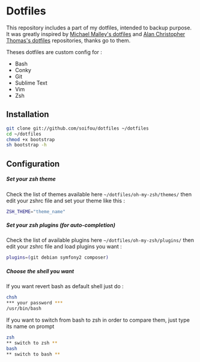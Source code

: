 Dotfiles
========

This repository includes a part of my dotfiles, intended to backup purpose. It was greatly inspired by [Michael Malley's dotfiles] and [Alan Christopher Thomas's dotfiles] repositories, thanks go to them.

Theses dotfiles are custom config for :
- Bash
- Conky
- Git
- Sublime Text
- Vim
- Zsh

Installation
------------
``` bash
git clone git://github.com/soifou/dotfiles ~/dotfiles
cd ~/dotfiles
chmod +x bootstrap
sh bootstrap -h
```

Configuration
-------------
##### Set your zsh theme
Check the list of themes available here `~/dotfiles/oh-my-zsh/themes/` then edit your zshrc file and set your theme like this :
``` bash
ZSH_THEME="theme_name"
```
##### Set your zsh plugins (for auto-completion)
Check the list of available plugins here `~/dotfiles/oh-my-zsh/plugins/` then edit your zshrc file and load plugins you want :
``` bash
plugins=(git debian symfony2 composer)
```
##### Choose the shell you want
If you want revert bash as default shell just do :
``` bash
chsh
*** your password ***
/usr/bin/bash
```
If you want to switch from bash to zsh in order to compare them, just type its name on prompt
``` bash
zsh
** switch to zsh **
bash
** switch to bash **
```

[zsh themes]:http://zshthem.es/
[Michael Malley's dotfiles]:https://github.com/michaeljsmalley/dotfiles
[Alan Christopher Thomas's dotfiles]:https://github.com/alanctkc/dotfiles